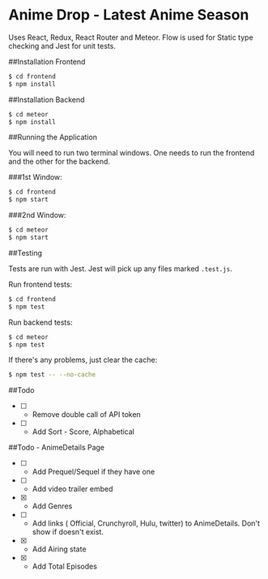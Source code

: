 # Anime Drop - Latest Anime Season

Uses React, Redux, React Router and Meteor. Flow is used for Static type checking and Jest for unit tests.

##Installation Frontend

```bash
$ cd frontend
$ npm install
```

##Installation Backend

```bash
$ cd meteor
$ npm install
```

##Running the Application

You will need to run two terminal windows. One needs to run the frontend and the other for the backend.


###1st Window:
```bash
$ cd frontend
$ npm start
```
###2nd Window:
```bash
$ cd meteor
$ npm start
```


##Testing

Tests are run with Jest. Jest will pick up any files marked `.test.js`.

Run frontend tests:
```bash
$ cd frontend
$ npm test
```

Run backend tests:
```bash
$ cd meteor
$ npm test
```

If there's any problems, just clear the cache:

```bash
$ npm test -- --no-cache
```

##Todo
- [ ] - Remove double call of API token
- [ ] - Add Sort - Score, Alphabetical

##Todo - AnimeDetails Page

- [ ] - Add Prequel/Sequel if they have one
- [ ] - Add video trailer embed
- [x] - Add Genres
- [ ] - Add links ( Official, Crunchyroll, Hulu, twitter) to AnimeDetails. Don't show if doesn't exist.
- [x] - Add Airing state
- [x] - Add Total Episodes
